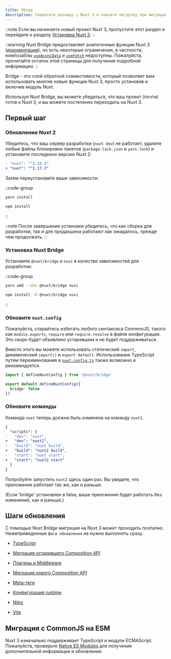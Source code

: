 ```yaml
---
title: Обзор
description: Сократите разницу с Nuxt 3 и снизите нагрузку при миграции на Nuxt 3.
---
```


::note
Если вы начинаете новый проект Nuxt 3, пропустите этот раздел и перейдите к разделу [Установка Nuxt 3](/docs/getting-started/introduction).
::

::warning
Nuxt Bridge предоставляет аналогичные функции Nuxt 3 ([документация](/docs/guide/concepts/auto-imports)), но есть некоторые ограничения, в частности, композаблы [`useAsyncData`](/docs/api/composables/use-async-data) и [`useFetch`](/docs/api/composables/use-fetch) недоступны. Пожалуйста, прочитайте остаток этой страницы для получения подробной информации.
::

Bridge - это слой обратной совместимости, который позволяет вам использовать многие новые функции Nuxt 3, просто установив и включив модуль Nuxt.

Используя Nuxt Bridge, вы можете убедиться, что ваш проект (почти) готов к Nuxt 3, и вы можете постепенно переходить на Nuxt 3.

## Первый шаг

### Обновление Nuxt 2

Убедитесь, что ваш сервер разработки (`nuxt dev`) не работает, удалите любые файлы блокировки пакетов (`package-lock.json` и `yarn.lock`) и установите последнюю версию Nuxt 2:

```diff [package.json]
- "nuxt": "^2.16.3"
+ "nuxt": "^2.17.3"
```

Затем переустановите ваши зависимости:

::code-group

```bash [yarn]
yarn install
```

```bash [npm]
npm install
```

::

::note
После завершения установки убедитесь, что как сборка для разработки, так и для продакшена работают как ожидалось, прежде чем продолжать.
::

### Установка Nuxt Bridge

Установите `@nuxt/bridge` и `nuxi` в качестве зависимостей для разработки:

::code-group

```bash [Yarn]
yarn add --dev @nuxt/bridge nuxi
```

```bash [npm]
npm install -D @nuxt/bridge nuxi
```

::

### Обновите `nuxt.config`

Пожалуйста, старайтесь избегать любого синтаксиса CommonJS, такого как `module.exports`, `require` или `require.resolve` в файле конфигурации. Это скоро будет объявлено устаревшим и не будет поддерживаться.

Вместо этого вы можете использовать статический `import`, динамический `import()` и `export default`. Использование TypeScript путем переименования в [`nuxt.config.ts`](/docs/guide/directory-structure/nuxt-config) также возможно и рекомендуется.

```ts [nuxt.config.ts]
import { defineNuxtConfig } from '@nuxt/bridge'

export default defineNuxtConfig({
  bridge: false
})
```

### Обновите команды

Команда `nuxt` теперь должна быть изменена на команду `nuxt2`.

```diff
{
  "scripts": {
-   "dev": "nuxt",
+   "dev": "nuxt2",
-   "build": "nuxt build",
+   "build": "nuxt2 build",
-   "start": "nuxt start",
+   "start": "nuxt2 start"
  }
}
```

Попробуйте запустить `nuxt2` здесь один раз. Вы увидите, что приложение работает так же, как и раньше.

(Если 'bridge' установлен в false, ваше приложение будет работать без изменений, как и раньше.)

## Шаги обновления

С помощью Nuxt Bridge миграция на Nuxt 3 может проходить поэтапно.
Нижеприведенные `Шаги обновления` не нужно выполнять сразу.

- [TypeScript](/docs/bridge/typescript)

- [Миграция устаревшего Composition API](/docs/bridge/bridge-composition-api)

- [Плагины и Middleware](/docs/bridge/plugins-and-middleware)

- [Миграция нового Composition API](/docs/bridge/nuxt3-compatible-api)

- [Meta-теги](/docs/bridge/meta)

- [Конфигурация runtime](/docs/bridge/runtime-config)

- [Nitro](/docs/bridge/nitro)

- [Vite](/docs/bridge/vite)

## Миграция с CommonJS на ESM

Nuxt 3 изначально поддерживает TypeScript и модули ECMAScript. Пожалуйста, проверьте [Native ES Modules](/docs/guide/concepts/esm) для получения дополнительной информации и обновления.
